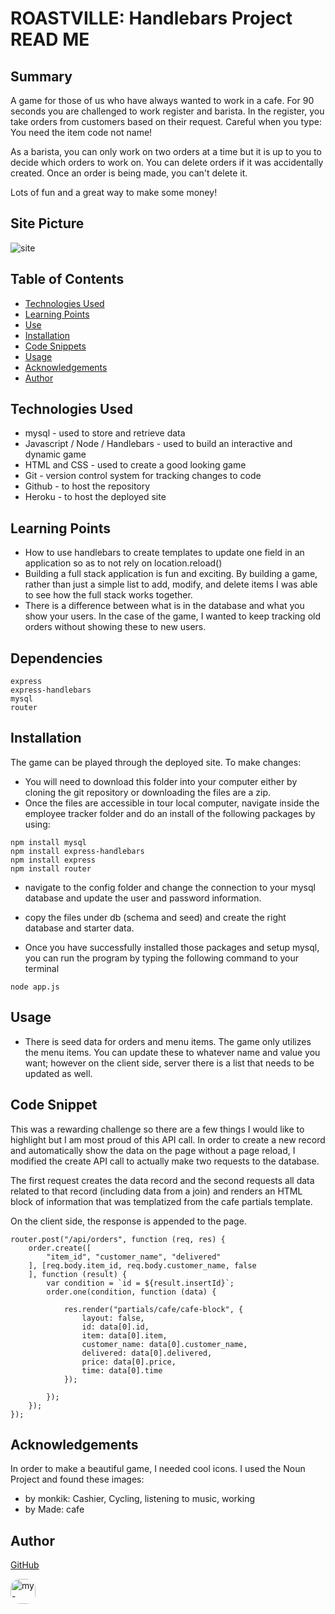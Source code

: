 # ROASTVILLE: Handlebars Project READ ME
        
## Summary

A game for those of us who have always wanted to work in a cafe. For 90 seconds you are challenged to work register and barista. In the register, you take orders from customers based on their request. Careful when you type: You need the item code not name! 

As a barista, you can only work on two orders at a time but it is up to you to decide which orders to work on. You can delete orders if it was accidentally created. Once an order is being made, you can't delete it. 

Lots of fun and a great way to make some money!

## Site Picture

![site](assets/site_image.gif)

## Table of Contents

- [Technologies Used](#Technologies-Used)
- [Learning Points](#Learning-Points)
- [Use](#Use)
- [Installation](#Installation)
- [Code Snippets](#Code-Snippets)
- [Usage](#Usage)
- [Acknowledgements](#Acknoledgements)
- [Author](#Author)

## Technologies Used
- mysql - used to store and retrieve data
- Javascript / Node / Handlebars - used to build an interactive and dynamic game
- HTML and CSS - used to create a good looking game
- Git - version control system for tracking changes to code
- Github - to host the repository
- Heroku - to host the deployed site

## Learning Points
- How to use handlebars to create templates to update one field in an application so as to not rely on location.reload()
- Building a full stack application is fun and exciting. By building a game, rather than just a simple list to add, modify, and delete items I was able to see how the full stack works together.
- There is a difference between what is in the database and what you show your users. In the case of the game, I wanted to keep tracking old orders without showing these to new users.

## Dependencies
```
express
express-handlebars
mysql
router
```
## Installation
The game can be played through the deployed site. To make changes:

- You will need to download this folder into your computer either by cloning the git repository or downloading the files are a zip.
- Once the files are accessible in tour local computer, navigate inside the employee tracker folder and do an install of the following packages by using: 
```
npm install mysql
npm install express-handlebars
npm install express
npm install router
```

- navigate to the config folder and change the connection to your mysql database and update the user and password information.

- copy the files under db (schema and seed) and create the right database and starter data.

- Once you have successfully installed those packages and setup mysql, you can run the program by typing the following command to your terminal
```
node app.js
```

## Usage
- There is seed data for orders and menu items. The game only utilizes the menu items. You can update these to whatever name and value you want; however on the client side, server there is a list that needs to be updated as well.

## Code Snippet
This was a rewarding challenge so there are a few things I would like to highlight but I am most proud of this API call. In order to create a new record and automatically show the data on the page without a page reload, I modified the create API call to actually make two requests to the database. 

The first request creates the data record and the second requests all data related to that record (including data from a join) and renders an HTML block of information that was templatized from the cafe partials template.

On the client side, the response is appended to the page. 

```
router.post("/api/orders", function (req, res) {
    order.create([
        "item_id", "customer_name", "delivered"
    ], [req.body.item_id, req.body.customer_name, false
    ], function (result) {
        var condition = `id = ${result.insertId}`;
        order.one(condition, function (data) {

            res.render("partials/cafe/cafe-block", {
                layout: false,
                id: data[0].id,
                item: data[0].item,
                customer_name: data[0].customer_name,
                delivered: data[0].delivered,
                price: data[0].price,
                time: data[0].time
            });

        });
    });
});
```

## Acknowledgements
In order to make a beautiful game, I needed cool icons. I used the Noun Project and found these images:
- by monkik: Cashier, Cycling, listening to music, working
- by Made: cafe


## Author
[GitHub](https://github.com/analoo)

<img src='https://avatars3.githubusercontent.com/u/8609011?v=4' alt = "my-avatar" style = "width: 40px; border-radius: 15px;"/>